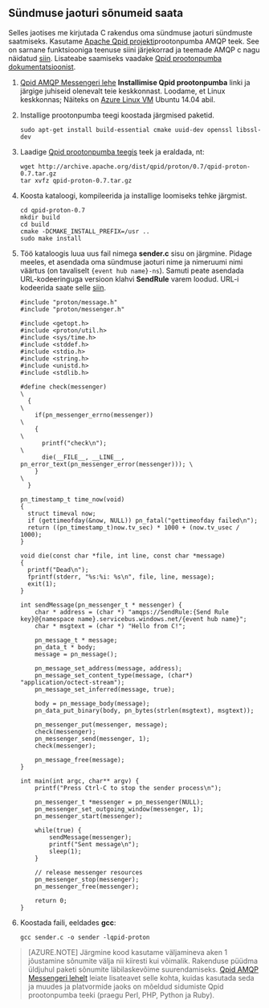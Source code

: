 ## <a name="send-messages-to-event-hubs"></a>Sündmuse jaoturi sõnumeid saata

Selles jaotises me kirjutada C rakendus oma sündmuse jaoturi sündmuste saatmiseks. Kasutame [Apache Qpid projekti](http://qpid.apache.org/)prootonpumba AMQP teek. See on sarnane funktsiooniga teenuse siini järjekorrad ja teemade AMQP c nagu näidatud [siin](https://code.msdn.microsoft.com/Using-Apache-Qpid-Proton-C-afd76504). Lisateabe saamiseks vaadake [Qpid prootonpumba dokumentatsioonist](http://qpid.apache.org/proton/index.html).

1. [Qpid AMQP Messengeri lehe](http://qpid.apache.org/components/messenger/index.html) **Installimise Qpid prootonpumba** linki ja järgige juhiseid olenevalt teie keskkonnast. Loodame, et Linux keskkonnas; Näiteks on [Azure Linux VM](../articles/virtual-machines/virtual-machines-linux-quick-create-cli.md) Ubuntu 14.04 abil.

2. Installige prootonpumba teegi koostada järgmised paketid.

    ```
    sudo apt-get install build-essential cmake uuid-dev openssl libssl-dev
    ```

3. Laadige [Qpid prootonpumba teegis](http://qpid.apache.org/proton/index.html) teek ja eraldada, nt:

    ```
    wget http://archive.apache.org/dist/qpid/proton/0.7/qpid-proton-0.7.tar.gz
    tar xvfz qpid-proton-0.7.tar.gz
    ```

4. Koosta kataloogi, kompileerida ja installige loomiseks tehke järgmist.

    ```
    cd qpid-proton-0.7
    mkdir build
    cd build
    cmake -DCMAKE_INSTALL_PREFIX=/usr ..
    sudo make install
    ```

5. Töö kataloogis luua uus fail nimega **sender.c** sisu on järgmine. Pidage meeles, et asendada oma sündmuse jaoturi nime ja nimeruumi nimi väärtus (on tavaliselt `{event hub name}-ns`). Samuti peate asendada URL-kodeeringuga versioon klahvi **SendRule** varem loodud. URL-i kodeerida saate selle [siin](http://www.w3schools.com/tags/ref_urlencode.asp).

    ```
    #include "proton/message.h"
    #include "proton/messenger.h"

    #include <getopt.h>
    #include <proton/util.h>
    #include <sys/time.h>
    #include <stddef.h>
    #include <stdio.h>
    #include <string.h>
    #include <unistd.h>
    #include <stdlib.h>

    #define check(messenger)                                                     \
      {                                                                          \
        if(pn_messenger_errno(messenger))                                        \
        {                                                                        \
          printf("check\n");                                                     \
          die(__FILE__, __LINE__, pn_error_text(pn_messenger_error(messenger))); \
        }                                                                        \
      }  

    pn_timestamp_t time_now(void)
    {
      struct timeval now;
      if (gettimeofday(&now, NULL)) pn_fatal("gettimeofday failed\n");
      return ((pn_timestamp_t)now.tv_sec) * 1000 + (now.tv_usec / 1000);
    }  

    void die(const char *file, int line, const char *message)
    {
      printf("Dead\n");
      fprintf(stderr, "%s:%i: %s\n", file, line, message);
      exit(1);
    }

    int sendMessage(pn_messenger_t * messenger) {
        char * address = (char *) "amqps://SendRule:{Send Rule key}@{namespace name}.servicebus.windows.net/{event hub name}";
        char * msgtext = (char *) "Hello from C!";

        pn_message_t * message;
        pn_data_t * body;
        message = pn_message();

        pn_message_set_address(message, address);
        pn_message_set_content_type(message, (char*) "application/octect-stream");
        pn_message_set_inferred(message, true);

        body = pn_message_body(message);
        pn_data_put_binary(body, pn_bytes(strlen(msgtext), msgtext));

        pn_messenger_put(messenger, message);
        check(messenger);
        pn_messenger_send(messenger, 1);
        check(messenger);

        pn_message_free(message);
    }

    int main(int argc, char** argv) {
        printf("Press Ctrl-C to stop the sender process\n");

        pn_messenger_t *messenger = pn_messenger(NULL);
        pn_messenger_set_outgoing_window(messenger, 1);
        pn_messenger_start(messenger);

        while(true) {
            sendMessage(messenger);
            printf("Sent message\n");
            sleep(1);
        }

        // release messenger resources
        pn_messenger_stop(messenger);
        pn_messenger_free(messenger);

        return 0;
    }
    ```

6. Koostada faili, eeldades **gcc**:

    ```
    gcc sender.c -o sender -lqpid-proton
    ```

> [AZURE.NOTE] Järgmine kood kasutame väljamineva aken 1 jõustamine sõnumite välja nii kiiresti kui võimalik. Rakenduse püüdma üldjuhul paketi sõnumite läbilaskevõime suurendamiseks. [Qpid AMQP Messengeri lehelt](http://qpid.apache.org/components/messenger/index.html) leiate lisateavet selle kohta, kuidas kasutada seda ja muudes ja platvormide jaoks on mõeldud sidumiste Qpid prootonpumba teeki (praegu Perl, PHP, Python ja Ruby).
